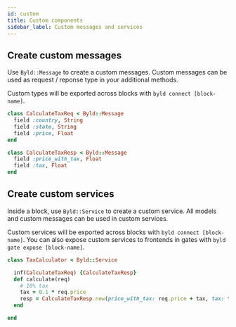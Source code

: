 ```yaml
---
id: custom
title: Custom components
sidebar_label: Custom messages and services
---
```


## Create custom messages

Use `Byld::Message` to create a custom messages. Custom messages can be used as
request / reponse type in your additional methods.

Custom types will be exported across blocks with `byld connect [block-name]`.
```ruby
class CalculateTaxReq < Byld::Message
  field :country, String
  field :state, String
  field :price, Float
end

class CalculateTaxResp < Byld::Message
  field :price_with_tax, Float
  field :tax, Float
end
```


## Create custom services

Inside a block, use `Byld::Service` to create a custom service. All models
and custom messages can be used in custom services.

Custom services will be exported across blocks with
`byld connect [block-name]`. You can also expose custom services to frontends
in gates with `byld gate expose [block-name]`.

```ruby
class TaxCalculator < Byld::Service

  inf(CalculateTaxReq) {CalculateTaxResp}
  def calculate(req)
    # 10% tax
    tax = 0.1 * req.price
    resp = CalculateTaxResp.new(price_with_tax: req.price + tax, tax: tax)
  end

end
```
